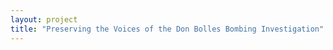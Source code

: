 ```yaml
--- 
layout: project 
title: "Preserving the Voices of the Don Bolles Bombing Investigation" 
---
```




